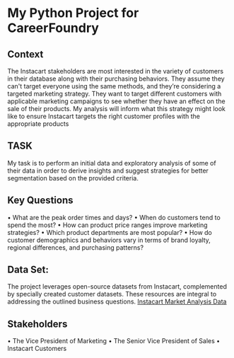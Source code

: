 # My Python Project for CareerFoundry
## Context
The Instacart stakeholders are most interested in the variety of customers in their database
along with their purchasing behaviors. They assume they can't target everyone using the
same methods, and they’re considering a targeted marketing strategy. They want to target
different customers with applicable marketing campaigns to see whether they have an effect
on the sale of their products. My analysis will inform what this strategy might look like to
ensure Instacart targets the right customer profiles with the appropriate products
## TASK
My task is to perform an initial data and exploratory analysis of some of their data in order
to derive insights and suggest strategies for better segmentation based on
the provided criteria.
## Key Questions
•	What are the peak order times and days?
•	When do customers tend to spend the most?
•	How can product price ranges improve marketing strategies?
•	Which product departments are most popular?
•	How do customer demographics and behaviors vary in terms of brand loyalty, regional differences, and purchasing patterns?
## Data Set: 
The project leverages open-source datasets from Instacart, complemented by specially created customer datasets. These resources are integral to addressing the outlined business questions.
[Instacart Market Analysis Data](https://www.kaggle.com/datasets/psparks/instacart-market-basket-analysis)
## Stakeholders
•	The Vice President of Marketing
•	The Senior Vice President of Sales
•	Instacart Customers


